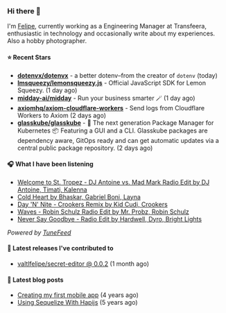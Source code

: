 ### Hi there 👋

I'm [Felipe](https://felipevm.com), currently working as a Engineering Manager at Transfeera, enthusiastic in technology and occasionally write about my experiences. Also a hobby photographer.

#### ⭐ Recent Stars
- **[dotenvx/dotenvx](https://github.com/dotenvx/dotenvx)** - a better dotenv–from the creator of `dotenv` (today)
- **[lmsqueezy/lemonsqueezy.js](https://github.com/lmsqueezy/lemonsqueezy.js)** - Official JavaScript SDK for Lemon Squeezy. (1 day ago)
- **[midday-ai/midday](https://github.com/midday-ai/midday)** - Run your business smarter 🪄 (1 day ago)
- **[axiomhq/axiom-cloudflare-workers](https://github.com/axiomhq/axiom-cloudflare-workers)** - Send logs from Cloudflare Workers to Axiom (2 days ago)
- **[glasskube/glasskube](https://github.com/glasskube/glasskube)** - 🧊 The next generation Package Manager for Kubernetes 📦 Featuring a GUI and a CLI. Glasskube packages are dependency aware, GitOps ready and can get automatic updates via a central public package repository. (2 days ago)

#### 🎧 What I have been listening
- [Welcome to St. Tropez - DJ Antoine vs. Mad Mark Radio Edit by DJ Antoine, Timati, Kalenna](https://open.spotify.com/track/43dijXylJjKuis4lVZGZea)
- [Cold Heart by Bhaskar, Gabriel Boni, Layna](https://open.spotify.com/track/1nZktjRTpvyL7l5Piget0G)
- [Day &#39;N&#39; Nite - Crookers Remix by Kid Cudi, Crookers](https://open.spotify.com/track/34sGnIHB3ZthMvHpNX1i7e)
- [Waves - Robin Schulz Radio Edit by Mr. Probz, Robin Schulz](https://open.spotify.com/track/1HFfMOxCAT4GAwaPfCdmUs)
- [Never Say Goodbye - Radio Edit by Hardwell, Dyro, Bright Lights](https://open.spotify.com/track/1JEZL8T0JE0868RXp811br)

_Powered by [TuneFeed](https://tunefeed.app?ref=valtlfelipe-gh-profile)_ 

#### 🚀 Latest releases I've contributed to


- [valtlfelipe/secret-editor @ 0.0.2](https://github.com/valtlfelipe/secret-editor/releases/tag/0.0.2) (1 month ago)

#### 📄 Latest blog posts
- [Creating my first mobile app](https://felipevm.com/posts/creating-my-first-mobile-app/) (4 years ago)
- [Using Sequelize With Hapijs](https://felipevm.com/posts/using-sequelize-with-hapijs/) (5 years ago)
